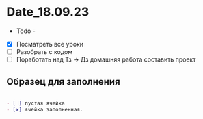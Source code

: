 # Date_18.09.23

- Todo -
- [x] Посматреть все уроки
- [ ] Разобрать с кодом
- [ ] Поработать над Тз -> Дз домашняя работа составить проект

## Образец для заполнения

```md

- [ ] пустая ячейка 
- [x] ячейка заполненная.

```
